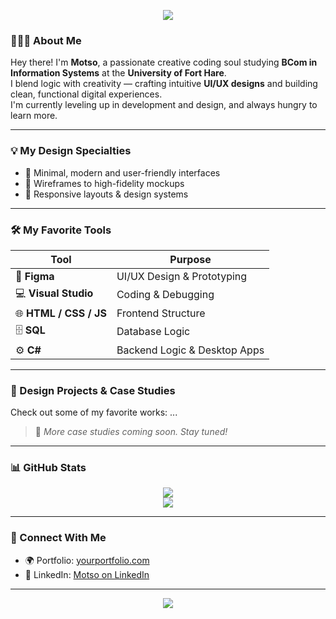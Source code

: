<!-- Banner -->
<p align="center">
  <img src="https://capsule-render.vercel.app/api?type=waving&color=16a34a&height=200&section=header&text=Hi,%20I'm%20Motso%20🌿&fontSize=40&fontColor=ffffff" />
</p>

<!-- Bio -->
### 👩🏾‍💻 About Me

Hey there! I'm **Motso**, a passionate creative coding soul studying **BCom in Information Systems** at the **University of Fort Hare**.  
I blend logic with creativity — crafting intuitive **UI/UX designs** and building clean, functional digital experiences.  
I'm currently leveling up in development and design, and always hungry to learn more. 

---

### 💡 My Design Specialties
- 💚 Minimal, modern and user-friendly interfaces
- 💚 Wireframes to high-fidelity mockups
- 💚 Responsive layouts & design systems

---

### 🛠️ My Favorite Tools
| Tool | Purpose |
|------|---------|
| 🎨 **Figma** | UI/UX Design & Prototyping |
| 💻 **Visual Studio** | Coding & Debugging |
| 🌐 **HTML / CSS / JS** | Frontend Structure |
| 🗄️ **SQL** | Database Logic |
| ⚙️ **C#** | Backend Logic & Desktop Apps |

---

### 📁 Design Projects & Case Studies

Check out some of my favorite works:
...
> 🧠 *More case studies coming soon. Stay tuned!*  

---

### 📊 GitHub Stats

<p align="center">
  <img src="https://github-readme-stats.vercel.app/api?username=MotsoM-Dev&show_icons=true&theme=tokyonight&title_color=16a34a&icon_color=16a34a" />
  <br />
  <img src="https://github-readme-stats.vercel.app/api/top-langs/?username=MotsoM-Dev&layout=compact&theme=tokyonight&title_color=16a34a" />
</p>

---

### 🔗 Connect With Me

- 🌍 Portfolio: [yourportfolio.com](#)   
- 💼 LinkedIn: [Motso on LinkedIn](#)

---

<p align="center">
  <img src="https://readme-typing-svg.herokuapp.com?font=Fira+Code&weight=500&size=24&pause=1000&color=16A34A&center=true&vCenter=true&width=435&lines=Design+is+how+it+works;+Design+is+my+superpower;Built+with+love+and+Figma+💚" />
</p>


